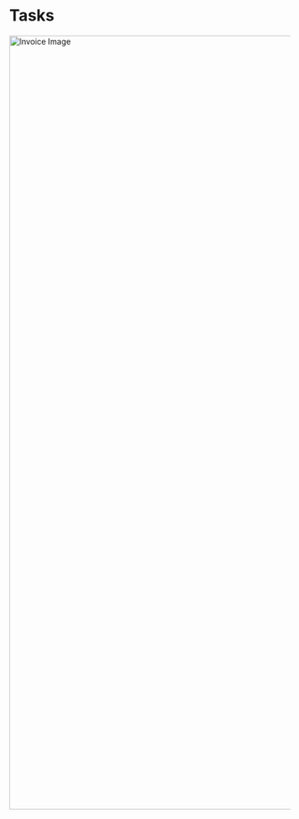 # Tasks 
<img width="1385" alt="Invoice Image" src="https://user-images.githubusercontent.com/55281712/155267270-15f05e25-d6dc-48f4-8bfc-2f6c1ff104c4.png">
